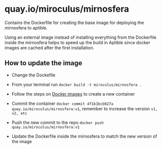 # quay.io/miroculus/mirnosfera

Contains the Dockerfile for creating the base image for deploying the mirnosfera to aptible.

Using an external image instead of installing everything from the Dockerfile inside the
mirnosfera helps to speed up the build in Aptible since docker images are cached after the
first installation.

## How to update the image

* Change the Dockefile

* From your terminal run `docker build -t miroculus/mirnosfera .`

* Follow the steps on [Docker images](https://docs.docker.com/userguide/dockerimages/) to create a new container

* Commit the container `docker commit 4f1b1bcb027a quay.io/miroculus/mirnosfera:v1`, remember to increase the version `v1, v2, etc`

* Push the new commit to the repo `docker push quay.io/miroculus/mirnosfera:v1`

* Update the Dockerfile inside the mirnosfera to match the new version of the image
